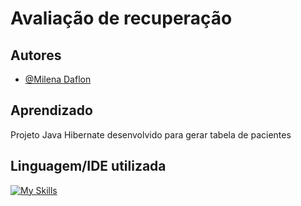 # Avaliação de recuperação

## Autores

- [@Milena Daflon](https://github.com/foxwire96)

## Aprendizado

Projeto Java Hibernate desenvolvido para gerar tabela de pacientes

## Linguagem/IDE utilizada
[![My Skills](https://skillicons.dev/icons?i=java,eclipse&perline=3)](https://skillicons.dev)
